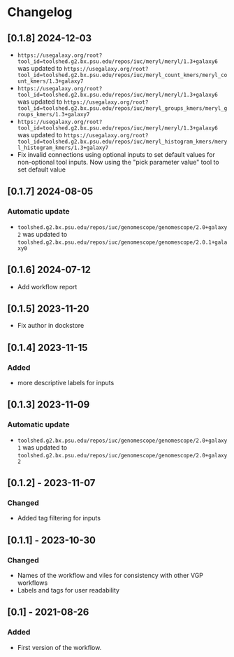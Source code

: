 # Changelog


## [0.1.8] 2024-12-03

- `https://usegalaxy.org/root?tool_id=toolshed.g2.bx.psu.edu/repos/iuc/meryl/meryl/1.3+galaxy6` was updated to `https://usegalaxy.org/root?tool_id=toolshed.g2.bx.psu.edu/repos/iuc/meryl_count_kmers/meryl_count_kmers/1.3+galaxy7`
- `https://usegalaxy.org/root?tool_id=toolshed.g2.bx.psu.edu/repos/iuc/meryl/meryl/1.3+galaxy6` was updated to `https://usegalaxy.org/root?tool_id=toolshed.g2.bx.psu.edu/repos/iuc/meryl_groups_kmers/meryl_groups_kmers/1.3+galaxy7`
- `https://usegalaxy.org/root?tool_id=toolshed.g2.bx.psu.edu/repos/iuc/meryl/meryl/1.3+galaxy6` was updated to `https://usegalaxy.org/root?tool_id=toolshed.g2.bx.psu.edu/repos/iuc/meryl_histogram_kmers/meryl_histogram_kmers/1.3+galaxy7`
- Fix invalid connections using optional inputs to set default values for non-optional tool inputs. Now using the "pick parameter value" tool to set default value 


## [0.1.7] 2024-08-05

### Automatic update
- `toolshed.g2.bx.psu.edu/repos/iuc/genomescope/genomescope/2.0+galaxy2` was updated to `toolshed.g2.bx.psu.edu/repos/iuc/genomescope/genomescope/2.0.1+galaxy0`

## [0.1.6] 2024-07-12

- Add workflow report

## [0.1.5] 2023-11-20

- Fix author in dockstore

## [0.1.4] 2023-11-15

### Added

- more descriptive labels for inputs

## [0.1.3] 2023-11-09
### Automatic update
- `toolshed.g2.bx.psu.edu/repos/iuc/genomescope/genomescope/2.0+galaxy1` was updated to `toolshed.g2.bx.psu.edu/repos/iuc/genomescope/genomescope/2.0+galaxy2`

## [0.1.2] - 2023-11-07
### Changed
- Added tag filtering for inputs

## [0.1.1] - 2023-10-30
### Changed
- Names of the workflow and viles for consistency with other VGP workflows
- Labels and tags for user readability
  
## [0.1] - 2021-08-26
### Added
- First version of the workflow. 
